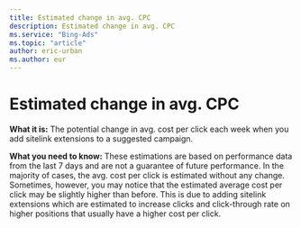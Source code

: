 ```yaml
---
title: Estimated change in avg. CPC
description: Estimated change in avg. CPC
ms.service: "Bing-Ads"
ms.topic: "article"
author: eric-urban
ms.author: eur
---
```


# Estimated change in avg. CPC

**What it is:**     The potential change in avg. cost per click each week when you add sitelink extensions to a suggested campaign.

**What you need to know:**     These estimations are based on performance data from the last 7 days and are not a guarantee of future performance. In the majority of cases, the avg. cost per click is estimated without any change. Sometimes, however, you may notice that the estimated average cost per click may be slightly higher than before. This is due to adding sitelink extensions which are estimated to increase clicks and click-through rate on higher positions that usually have a higher cost per click.


